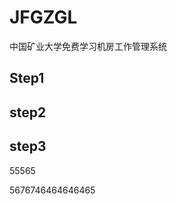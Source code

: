 JFGZGL
======

中国矿业大学免费学习机房工作管理系统

Step1
-----

step2
-----

step3
-----


55565

5676746464646465

